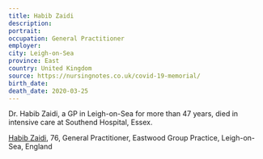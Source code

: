 ```yaml
---
title: Habib Zaidi
description: 
portrait: 
occupation: General Practitioner
employer: 
city: Leigh-on-Sea
province: East
country: United Kingdom
source: https://nursingnotes.co.uk/covid-19-memorial/
birth_date: 
death_date: 2020-03-25
---
```


Dr. Habib Zaidi, a GP in Leigh-on-Sea for more than 47 years, died in intensive care at Southend Hospital, Essex.

<a href="https://www.bbc.com/news/uk-england-essex-52040991">Habib Zaidi</a>, 76, General Practitioner, Eastwood Group Practice, Leigh-on-Sea, England
